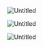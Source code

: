 ![Untitled](https://s3-us-west-2.amazonaws.com/secure.notion-static.com/266fb9bb-e6df-46ad-a9fa-f5e4a9a31d0d/Untitled.png)

![Untitled](https://s3-us-west-2.amazonaws.com/secure.notion-static.com/4c59d4ea-08a4-4e46-95f6-db8d19ac029b/Untitled.png)

![Untitled](https://s3-us-west-2.amazonaws.com/secure.notion-static.com/c6a9eac8-96db-46b5-b2ee-e1078c86b868/Untitled.png)
